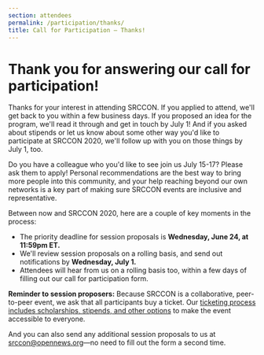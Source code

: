 ```yaml
---
section: attendees
permalink: /participation/thanks/
title: Call for Participation — Thanks!
---
```


# Thank you for answering our call for participation!

Thanks for your interest in attending SRCCON. If you applied to attend, we'll get back to you within a few business days. If you proposed an idea for the program, we'll read it through and get in touch by July 1! And if you asked about stipends or let us know about some other way you'd like to participate at SRCCON 2020, we'll follow up with you on those things by July 1, too.

Do you have a colleague who you'd like to see join us July 15-17? Please ask them to apply! Personal recommendations are the best way to bring more people into this community, and your help reaching beyond our own networks is a key part of making sure SRCCON events are inclusive and representative.

Between now and SRCCON 2020, here are a couple of key moments in the process:

* The priority deadline for session proposals is **Wednesday, June 24, at 11:59pm ET.**
* We'll review session proposals on a rolling basis, and send out notifications by **Wednesday, July 1.**
* Attendees will hear from us on a rolling basis too, within a few days of filling out our call for participation form.

**Reminder to session proposers:** Because SRCCON is a collaborative, peer-to-peer event, we ask that all participants buy a ticket. Our [ticketing process includes scholarships, stipends, and other options](/attendees/#tickets) to make the event accessible to everyone.

And you can also send any additional session proposals to us at [srccon@opennews.org](mailto:srccon@opennews.org)—no need to fill out the form a second time.